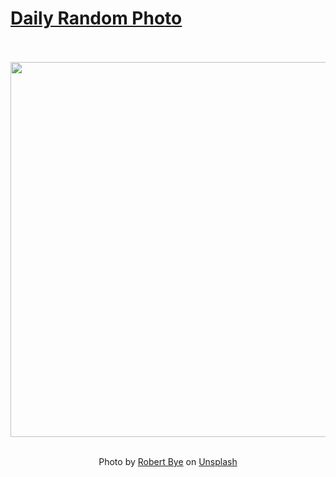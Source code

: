 # [Daily Random Photo](https://www.dailyrandomphoto.com/)

<div align="center">
  <br>
  <br>
  <a href="https://www.dailyrandomphoto.com/p/2024/2024-07-06/"><img src="https://images.unsplash.com/photo-1717451062812-052db96a2c0d?crop=entropy&cs=tinysrgb&fit=max&fm=jpg&ixid=M3w3NzUwOHwwfDF8cmFuZG9tfHx8fHx8fHx8MTcyMDIyNTkyOXw&ixlib=rb-4.0.3&q=80&w=1080" width="600px"></a>
  <br>
  <br>
  <p class="has-text-grey">Photo by <a href="https://unsplash.com/@robertbye?utm_source=Daily%20Random%20Photo&amp;utm_medium=referral" target="_blank" rel="noopener noreferrer">Robert Bye</a> on <a href="https://unsplash.com/photos/a-large-cave-with-a-body-of-water-inside-of-it-ZOYkQAsJ0so?utm_source=Daily%20Random%20Photo&amp;utm_medium=referral" target="_blank" rel="noopener noreferrer">Unsplash</a></p>
</div>
